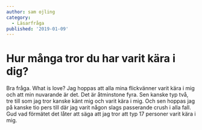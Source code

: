 ```yaml
---
author: sam ojling
category:
  - Läsarfråga
published: '2019-01-09'
---
```


# Hur många tror du har varit kära i dig?

Bra fråga. What is love? Jag hoppas att alla mina flickvänner varit kära i mig <!--more--> och att min nuvarande är det. Det är åtminstone fyra. Sen kanske typ två, tre till som jag tror kanske känt mig och varit kära i mig. Och sen hoppas jag på kanske tio pers till där jag varit någon slags passerande crush i alla fall. Gud vad förmätet det låter att säga att jag tror att typ 17 personer varit kära i mig.
